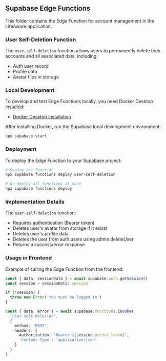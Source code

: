 ## Supabase Edge Functions

This folder contains the Edge Function for account management in the LifeAware application.

### User Self-Deletion Function

The `user-self-deletion` function allows users to permanently delete their accounts and all associated data, including:
- Auth user record
- Profile data
- Avatar files in storage

### Local Development

To develop and test Edge Functions locally, you need Docker Desktop installed:
- [Docker Desktop Installation](https://docs.docker.com/desktop)

After installing Docker, run the Supabase local development environment:

```bash
npx supabase start
```

### Deployment

To deploy the Edge Function to your Supabase project:

```bash
# Deploy the function
npx supabase functions deploy user-self-deletion

# Or deploy all functions at once
npx supabase functions deploy
```

### Implementation Details

The `user-self-deletion` function:
- Requires authentication (Bearer token)
- Deletes user's avatar from storage if it exists
- Deletes user's profile data
- Deletes the user from auth.users using admin.deleteUser
- Returns a success/error response

### Usage in Frontend

Example of calling the Edge Function from the frontend:

```typescript
const { data: sessionData } = await supabase.auth.getSession()
const session = sessionData?.session

if (!session) {
  throw new Error('You must be logged in')
}

const { data, error } = await supabase.functions.invoke(
  'user-self-deletion',
  {
    method: 'POST',
    headers: {
      Authorization: `Bearer ${session.access_token}`,
      'Content-Type': 'application/json'
    }
  }
)
``` 